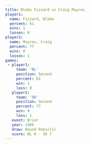 ```yaml
---
title: Blake Fizzard vs Craig Muyres
player1:              
  name: Fizzard, Blake
  percent: 61         
  wins: 1             
  losses: 0           
player2:              
  name: Muyres, Craig 
  percent: 77         
  wins: 0             
  losses: 1           
games:
 - player1:          
     team: 'NL'      
     position: Second
     percent: 61     
     win: 1          
     loss: 0         
   player2:          
     team: 'SK'      
     position: Second
     percent: 77     
     win: 0          
     loss: 1         
   event: Brier        
   year: 1986          
   draw: Round Robin(1)
   score: NL 8 - SK 7  
---
```

